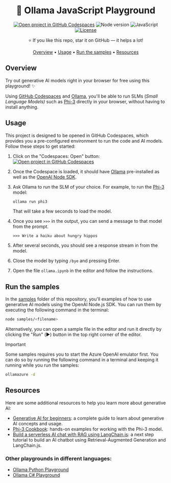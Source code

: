 <div align="center">

<!-- <img src="./docs/images/ollama-logo.png" alt="" align="center" height="64" /> -->

# 🦙 Ollama JavaScript Playground

[![Open project in GitHub Codespaces](https://img.shields.io/badge/Codespaces-Open-blue?style=flat-square&logo=github)](https://codespaces.new/sinedied/ollama-javascript-playground?hide_repo_select=true&ref=main)
![Node version](https://img.shields.io/badge/Node.js-20+-grass?style=flat-square)
![JavaScript](https://img.shields.io/badge/JavaScript-yellow?style=flat-square&logo=javascript&logoColor=white)
[![License](https://img.shields.io/badge/License-MIT-orange?style=flat-square)](LICENSE)

⭐ If you like this repo, star it on GitHub — it helps a lot!

[Overview](#overview) • [Usage](#usage) • [Run the samples](#run-the-samples) • [Resources](#resources)

</div>

## Overview

Try out generative AI models right in your browser for free using this playground! ✨

Using [GitHub Codespaces](https://github.com/features/codespaces) and [Ollama](https://ollama.com), you'll be able to run SLMs (*Small Language Models)* such as [Phi-3](https://huggingface.co/microsoft/Phi-3-mini-128k-instruct) directly in your browser, without having to install anything.
 
## Usage

This project is designed to be opened in GitHub Codespaces, which provides you a pre-configured environment to run the code and AI models. Follow these steps to get started:

1. Click on the "Codespaces: Open" button:<br>[![Open project in GitHub Codespaces](https://img.shields.io/badge/Codespaces-Open-blue?style=flat-square&logo=github)](https://codespaces.new/sinedied/ollama-javascript-playground?hide_repo_select=true&ref=main)
2. Once the Codespace is loaded, it should have [Ollama](https://ollama.com/) pre-installed as well as the [OpenAI Node SDK](https://github.com/openai/openai-node).
3. Ask Ollama to run the SLM of your choice. For example, to run the [Phi-3](https://ollama.com/library/phi3) model:

    ```bash
    ollama run phi3
    ```

    That will take a few seconds to load the model.
4. Once you see `>>>` in the output, you can send a message to that model from the prompt.

    ```shell
    >>> Write a haiku about hungry hippos
    ```
5. After several seconds, you should see a response stream in from the model.
6. Close the model by typing `/bye` and pressing Enter.
7. Open the file `ollama.ipynb` in the editor and follow the instructions.

## Run the samples

In the [samples](./samples) folder of this repository, you'll examples of how to use generative AI models using the OpenAI Node.js SDK. You can run them by executing the following command in the terminal:

```bash
node samples/<filename>
```

Alternatively, you can open a sample file in the editor and run it directly by clicking the "Run" (▶️) button in the top right corner of the editor.

> [!IMPORTANT]
> Some samples requires you to start the Azure OpenAI emulator first. You can do so by running the following command in a terminal and keeping it running while you run the samples:
> ```bash
> ollamazure -d
> ```

## Resources

Here are some additional resources to help you learn more about generative AI:

- [Generative AI for beginners](https://github.com/microsoft/generative-ai-for-beginners): a complete guide to learn about generative AI concepts and usage.
- [Phi-3 Cookbook](https://github.com/microsoft/Phi-3CookBook): hands-on examples for working with the Phi-3 model.
- [Build a serverless AI chat with RAG using LangChain.js](https://techcommunity.microsoft.com/t5/apps-on-azure-blog/build-a-serverless-ai-chat-with-rag-using-langchain-js/ba-p/4111041): a next step tutorial to build an AI chatbot using Retrieval-Augmented Generation and LangChain.js.

### Other playgrounds in different languages:
- [Ollama Python Playground](https://github.com/pamelafox/ollama-python-playground/)
- [Ollama C# Playground](https://github.com/elbruno/Ollama-CSharp-Playground)
